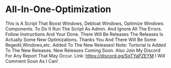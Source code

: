 # All-In-One-Optimization
This is A Script That Boost Windows, Debloat Windows, Optimize Windows Components. To Do It Run The Script As Admin. And Ignore All The Errors. Follow Instructions And Your Done. There Will Be Releases The Releases Is Actually Some New Optimizations. Thanks You And There Will Be Some Regedit,Windows,etc. Added To The New Releases!
Note: Turtorial Is Added To The New Releases. New Releases Coming Soon.
Also Join My Discord For Any Report That May Occur. Link: https://discord.gg/SqTYaPZEYM I Will Comment Soon As I Can!
